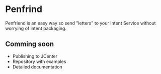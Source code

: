 # Penfrind

Penfriend is an easy way so send "letters" to your Intent Service without
worrying of intent packaging.

## Comming soon

- Publishing to JCenter
- Repository with examples
- Detailed documentation